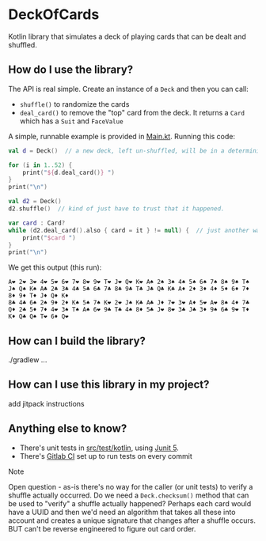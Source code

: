 # DeckOfCards
Kotlin library that simulates a deck of playing cards that can be dealt and shuffled.

## How do I use the library?

The API is real simple. Create an instance of a `Deck` and then you can call:
* `shuffle()` to randomize the cards
* `deal_card()` to remove the "top" card from the deck. It returns a `Card` which has a `Suit` and `FaceValue`

A simple, runnable example is provided in [Main.kt](src/main/kotlin/org/example/Main.kt). Running this code:

```kotlin
val d = Deck()  // a new deck, left un-shuffled, will be in a deterministic order

for (i in 1..52) {
    print("${d.deal_card()} ")
}
print("\n")

val d2 = Deck()
d2.shuffle()  // kind of just have to trust that it happened.

var card : Card?
while (d2.deal_card().also { card = it } != null) {  // just another way to loop through
    print("$card ")
}
print("\n")
```

We get this output (this run):
```text
A❤ 2❤ 3❤ 4❤ 5❤ 6❤ 7❤ 8❤ 9❤ T❤ J❤ Q❤ K❤ A♠ 2♠ 3♠ 4♠ 5♠ 6♠ 7♠ 8♠ 9♠ T♠ J♠ Q♠ K♠ A♣ 2♣ 3♣ 4♣ 5♣ 6♣ 7♣ 8♣ 9♣ T♣ J♣ Q♣ K♣ A♦ 2♦ 3♦ 4♦ 5♦ 6♦ 7♦ 8♦ 9♦ T♦ J♦ Q♦ K♦ 
8♣ 4♣ 6♠ 2♠ 9♦ 2♦ K♠ 5♠ 7♠ K❤ 2❤ J♠ K♣ A♣ J♦ 7❤ 3❤ A♦ 5❤ A❤ 8♠ 4♦ 7♣ Q♦ 2♣ 5♦ 7♦ 4❤ 3♠ T♠ A♠ 6❤ 9♣ T♣ 4♠ 8♦ 5♣ J❤ 8❤ 3♣ J♣ 3♦ 9♠ 6♣ 9❤ T♦ K♦ Q♣ Q♠ T❤ 6♦ Q❤
```

## How can I build the library?

./gradlew ...

## How can I use this library in my project?

add jitpack instructions

## Anything else to know?

* There's unit tests in [src/test/kotlin](src/test/kotlin), using [Junit 5](https://junit.org/junit5/docs/current/user-guide/).
* There's [Gitlab CI](.gitlab-ci.yaml) set up to run tests on every commit

> [!NOTE]  
> Open question - as-is there's no way for the caller (or unit tests) to verify a shuffle actually occurred. Do we need a `Deck.checksum()` method that can be used to "verify" a shuffle actually happened?  Perhaps each card would have a UUID and then we'd need an algorithm that takes all these into account and creates a unique signature that changes after a shuffle occurs. BUT can't be reverse engineered to figure out card order.